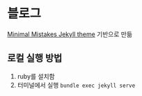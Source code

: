 # 블로그
[Minimal Mistakes Jekyll theme](https://mmistakes.github.io/minimal-mistakes/) 기반으로 만듦


## 로컬 실행 방법
1. ruby를 설치함
2. 터미널에서 실행 `bundle exec jekyll serve`